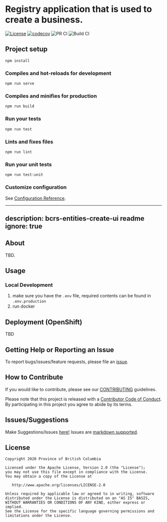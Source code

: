 # Registry application that is used to create a business.

[![License](https://img.shields.io/badge/License-Apache%202.0-blue.svg)](../LICENSE)
[![codecov](https://codecov.io/gh/bcgov/bcrs-business-create-ui/branch/master/graph/badge.svg)](https://codecov.io/gh/bcgov/bcrs-business-create-ui)
![PR CI](https://github.com/bcgov/bcrs-business-create-ui/workflows/PR%20CI/badge.svg)
![Build CI](https://github.com/bcgov/bcrs-business-create-ui/workflows/Build%20CI/badge.svg)

## Project setup
```
npm install
```

### Compiles and hot-reloads for development
```
npm run serve
```

### Compiles and minifies for production
```
npm run build
```

### Run your tests
```
npm run test
```

### Lints and fixes files
```
npm run lint
```

### Run your unit tests
```
npm run test:unit
```

### Customize configuration
See [Configuration Reference](https://cli.vuejs.org/config/).

---
description: bcrs-entities-create-ui readme
ignore: true
---

## About

TBD.

## Usage

### Local Development

1. make sure you have the `.env` file, required contents can be found in `.env.production`
2. run docker

## Deployment (OpenShift)

TBD

## Getting Help or Reporting an Issue

To report bugs/issues/feature requests, please file an [issue](https://github.com/bcgov/bcrs-entities-create-ui/issues/).

## How to Contribute

If you would like to contribute, please see our [CONTRIBUTING](CONTRIBUTING.md) guidelines.

Please note that this project is released with a [Contributor Code of Conduct](CODE_OF_CONDUCT.md).
By participating in this project you agree to abide by its terms.

## Issues/Suggestions
Make Suggestions/Issues [here!](https://github.com/bcgov/bcrs-entities-create-ui/issues/new)
Issues are [markdown supported](https://guides.github.com/features/mastering-markdown/).

## License

    Copyright 2020 Province of British Columbia

    Licensed under the Apache License, Version 2.0 (the "License");
    you may not use this file except in compliance with the License.
    You may obtain a copy of the License at

       http://www.apache.org/licenses/LICENSE-2.0

    Unless required by applicable law or agreed to in writing, software
    distributed under the License is distributed on an "AS IS" BASIS,
    WITHOUT WARRANTIES OR CONDITIONS OF ANY KIND, either express or implied.
    See the License for the specific language governing permissions and
    limitations under the License.

